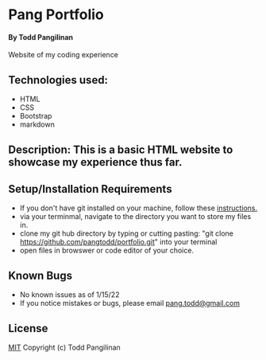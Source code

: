 # Pang Portfolio

#### By Todd Pangilinan

Website of my coding experience

## Technologies used:

* HTML
* CSS
* Bootstrap
* markdown

## Description: This is a basic HTML website to showcase my experience thus far.


## Setup/Installation Requirements

* If you don't have git installed on your machine, follow these [instructions.](https://www.learnhowtoprogram.com/introduction-to-programming/getting-started-with-intro-to-programming/git-and-github)
* via your terminmal, navigate to the directory you want to store my files in.
* clone my git hub directory by typing or cutting pasting: "git clone https://github.com/pangtodd/portfolio.git" into your terminal
* open files in browswer or code editor of your choice.

## Known Bugs

* No known issues as of 1/15/22
* If you notice mistakes or bugs, please email pang.todd@gmail.com

## License

[MIT](https://opensource.org/licenses/MIT)
Copyright (c) Todd Pangilinan 